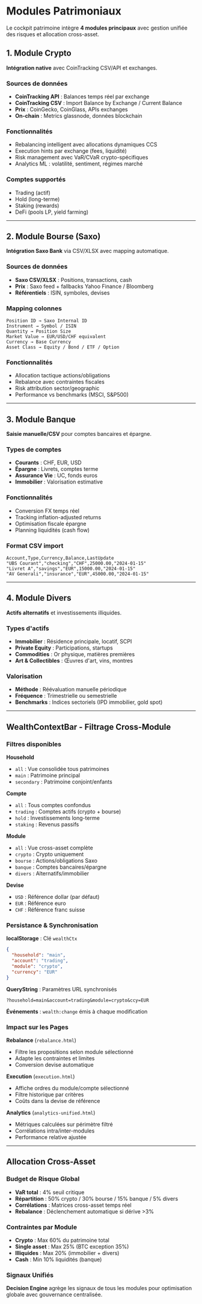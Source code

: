 # Modules Patrimoniaux

Le cockpit patrimoine intègre **4 modules principaux** avec gestion unifiée des risques et allocation cross-asset.

## 1. Module Crypto

**Intégration native** avec CoinTracking CSV/API et exchanges.

### Sources de données
- **CoinTracking API** : Balances temps réel par exchange
- **CoinTracking CSV** : Import Balance by Exchange / Current Balance
- **Prix** : CoinGecko, CoinGlass, APIs exchanges
- **On-chain** : Metrics glassnode, données blockchain

### Fonctionnalités
- Rebalancing intelligent avec allocations dynamiques CCS
- Execution hints par exchange (fees, liquidité)
- Risk management avec VaR/CVaR crypto-spécifiques
- Analytics ML : volatilité, sentiment, régimes marché

### Comptes supportés
- Trading (actif)
- Hold (long-terme)
- Staking (rewards)
- DeFi (pools LP, yield farming)

---

## 2. Module Bourse (Saxo)

**Intégration Saxo Bank** via CSV/XLSX avec mapping automatique.

### Sources de données
- **Saxo CSV/XLSX** : Positions, transactions, cash
- **Prix** : Saxo feed + fallbacks Yahoo Finance / Bloomberg
- **Référentiels** : ISIN, symboles, devises

### Mapping colonnes
```
Position ID → Saxo Internal ID
Instrument → Symbol / ISIN
Quantity → Position Size
Market Value → EUR/USD/CHF equivalent
Currency → Base Currency
Asset Class → Equity / Bond / ETF / Option
```

### Fonctionnalités
- Allocation tactique actions/obligations
- Rebalance avec contraintes fiscales
- Risk attribution sector/geographic
- Performance vs benchmarks (MSCI, S&P500)

---

## 3. Module Banque

**Saisie manuelle/CSV** pour comptes bancaires et épargne.

### Types de comptes
- **Courants** : CHF, EUR, USD
- **Épargne** : Livrets, comptes terme
- **Assurance Vie** : UC, fonds euros
- **Immobilier** : Valorisation estimative

### Fonctionnalités
- Conversion FX temps réel
- Tracking inflation-adjusted returns
- Optimisation fiscale épargne
- Planning liquidités (cash flow)

### Format CSV import
```csv
Account,Type,Currency,Balance,LastUpdate
"UBS Courant","checking","CHF",25000.00,"2024-01-15"
"Livret A","savings","EUR",15000.00,"2024-01-15"
"AV Generali","insurance","EUR",45000.00,"2024-01-15"
```

---

## 4. Module Divers

**Actifs alternatifs** et investissements illiquides.

### Types d'actifs
- **Immobilier** : Résidence principale, locatif, SCPI
- **Private Equity** : Participations, startups
- **Commodities** : Or physique, matières premières
- **Art & Collectibles** : Œuvres d'art, vins, montres

### Valorisation
- **Méthode** : Réévaluation manuelle périodique
- **Fréquence** : Trimestrielle ou semestrielle
- **Benchmarks** : Indices sectoriels (IPD immobilier, gold spot)

---

## WealthContextBar - Filtrage Cross-Module

### Filtres disponibles

**Household**
- `all` : Vue consolidée tous patrimoines
- `main` : Patrimoine principal
- `secondary` : Patrimoine conjoint/enfants

**Compte**
- `all` : Tous comptes confondus
- `trading` : Comptes actifs (crypto + bourse)
- `hold` : Investissements long-terme
- `staking` : Revenus passifs

**Module**
- `all` : Vue cross-asset complète
- `crypto` : Crypto uniquement
- `bourse` : Actions/obligations Saxo
- `banque` : Comptes bancaires/épargne
- `divers` : Alternatifs/immobilier

**Devise**
- `USD` : Référence dollar (par défaut)
- `EUR` : Référence euro
- `CHF` : Référence franc suisse

### Persistance & Synchronisation

**localStorage** : Clé `wealthCtx`
```json
{
  "household": "main",
  "account": "trading",
  "module": "crypto",
  "currency": "EUR"
}
```

**QueryString** : Paramètres URL synchronisés
```
?household=main&account=trading&module=crypto&ccy=EUR
```

**Événements** : `wealth:change` émis à chaque modification

### Impact sur les Pages

**Rebalance** (`rebalance.html`)
- Filtre les propositions selon module sélectionné
- Adapte les contraintes et limites
- Conversion devise automatique

**Execution** (`execution.html`)
- Affiche ordres du module/compte sélectionné
- Filtre historique par critères
- Coûts dans la devise de référence

**Analytics** (`analytics-unified.html`)
- Métriques calculées sur périmètre filtré
- Corrélations intra/inter-modules
- Performance relative ajustée

---

## Allocation Cross-Asset

### Budget de Risque Global
- **VaR total** : 4% seuil critique
- **Répartition** : 50% crypto / 30% bourse / 15% banque / 5% divers
- **Corrélations** : Matrices cross-asset temps réel
- **Rebalance** : Déclenchement automatique si dérive >3%

### Contraintes par Module
- **Crypto** : Max 60% du patrimoine total
- **Single asset** : Max 25% (BTC exception 35%)
- **Illiquides** : Max 20% (immobilier + divers)
- **Cash** : Min 10% liquidités (banque)

### Signaux Unifiés
**Decision Engine** agrège les signaux de tous les modules pour optimisation globale avec gouvernance centralisée.
